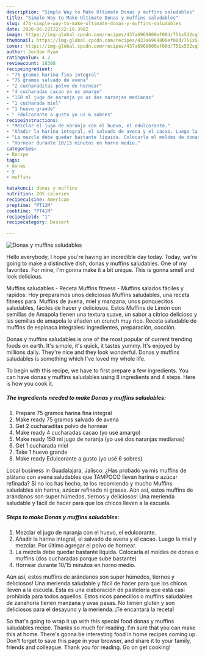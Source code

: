 ```yaml
---
description: "Simple Way to Make Ultimate Donas y muffins saludables"
title: "Simple Way to Make Ultimate Donas y muffins saludables"
slug: 474-simple-way-to-make-ultimate-donas-y-muffins-saludables
date: 2020-06-22T22:22:19.398Z
image: https://img-global.cpcdn.com/recipes/437a6969800ef00d/751x532cq70/donas-y-muffins-saludables-foto-principal.jpg
thumbnail: https://img-global.cpcdn.com/recipes/437a6969800ef00d/751x532cq70/donas-y-muffins-saludables-foto-principal.jpg
cover: https://img-global.cpcdn.com/recipes/437a6969800ef00d/751x532cq70/donas-y-muffins-saludables-foto-principal.jpg
author: Jordan Ryan
ratingvalue: 4.2
reviewcount: 18308
recipeingredient:
- "75 gramos harina fina integral"
- "75 gramos salvado de avena"
- "2 cucharaditas polvo de hornear"
- "4 cucharadas cacao yo us amargo"
- "150 ml jugo de naranja yo us dos naranjas medianas"
- "1 cucharada miel"
- "1 huevo grande"
- " Edulcorante a gusto yo us 6 sobres"
recipeinstructions:
- "Mezclar el jugo de naranja con el huevo, el edulcorante."
- "Añadir la harina integral, el salvado de avena y el cacao. Luego la miel y mezclar. Por último agregar el polvo de hornear."
- "La mezcla debe quedar bastante líquida. Colocarla el moldes de donas o muffins (dos cucharadas porque sube bastante)"
- "Hornear durante 10/15 minutos en horno medio."
categories:
- Recipe
tags:
- donas
- y
- muffins

katakunci: donas y muffins 
nutrition: 205 calories
recipecuisine: American
preptime: "PT12M"
cooktime: "PT41M"
recipeyield: "1"
recipecategory: Dessert

---
```



![Donas y muffins saludables](https://img-global.cpcdn.com/recipes/437a6969800ef00d/751x532cq70/donas-y-muffins-saludables-foto-principal.jpg)

Hello everybody, I hope you're having an incredible day today. Today, we're going to make a distinctive dish, donas y muffins saludables. One of my favorites. For mine, I'm gonna make it a bit unique. This is gonna smell and look delicious.

Muffins saludables - Receta Muffins fitness - Muffins salados fáciles y rápidos: Hoy preparamos unos deliciosas Muffins saludables, una receta fitness para. Muffins de avena, miel y manzana, unos ponquecitos saludables, fáciles de hacer y deliciosos. Estos Muffins de Limón con semillas de Amapola tienen una textura suave, un sabor a cítrico delicioso y las semillas de amapola le añaden un crunch muy rico. Receta saludable de muffins de espinaca integrales: ingredientes, preparación, cocción.

Donas y muffins saludables is one of the most popular of current trending foods on earth. It's simple, it's quick, it tastes yummy. It's enjoyed by millions daily. They're nice and they look wonderful. Donas y muffins saludables is something which I've loved my whole life.


To begin with this recipe, we have to first prepare a few ingredients. You can have donas y muffins saludables using 8 ingredients and 4 steps. Here is how you cook it.

<!--inarticleads1-->

##### The ingredients needed to make Donas y muffins saludables:

1. Prepare 75 gramos harina fina integral
1. Make ready 75 gramos salvado de avena
1. Get 2 cucharaditas polvo de hornear
1. Make ready 4 cucharadas cacao (yo usé amargo)
1. Make ready 150 ml jugo de naranja (yo usé dos naranjas medianas)
1. Get 1 cucharada miel
1. Take 1 huevo grande
1. Make ready  Edulcorante a gusto (yo usé 6 sobres)


Local business in Guadalajara, Jalisco. ¿Has probado ya mis muffins de plátano con avena saludables que TAMPOCO llevan harina o azúcar refinada? Si no los has hecho, te los recomiendo y mucho Muffins saludables sin harina, azúcar refinado ni grasas. Aún así, estos muffins de arándanos son super húmedos, tiernos y deliciosos! Una merienda saludable y fácil de hacer para que los chicos lleven a la escuela. 

<!--inarticleads2-->

##### Steps to make Donas y muffins saludables:

1. Mezclar el jugo de naranja con el huevo, el edulcorante.
1. Añadir la harina integral, el salvado de avena y el cacao. Luego la miel y mezclar. Por último agregar el polvo de hornear.
1. La mezcla debe quedar bastante líquida. Colocarla el moldes de donas o muffins (dos cucharadas porque sube bastante)
1. Hornear durante 10/15 minutos en horno medio.


Aún así, estos muffins de arándanos son super húmedos, tiernos y deliciosos! Una merienda saludable y fácil de hacer para que los chicos lleven a la escuela. Esta es una elaboración de pastelería que está casi prohibida para todos aquellos. Estos ricos panecillos o muffins saludables de zanahoria tienen manzana y uvas pasas. No tienen gluten y son deliciosos para el desayuno y la merienda. ¡Te encantará la receta! 

So that's going to wrap it up with this special food donas y muffins saludables recipe. Thanks so much for reading. I'm sure that you can make this at home. There's gonna be interesting food in home recipes coming up. Don't forget to save this page in your browser, and share it to your family, friends and colleague. Thank you for reading. Go on get cooking!
